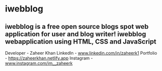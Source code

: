 # iwebblog
iwebblog is a free open source blogs spot web application for user and blog writer!
iwebblog webapplication using HTML, CSS and JavaScript
-------------------------------------------------
Developer - Zaheer Khan 
LinkedIn - www.linkedin.com/in/zaheerk1
Portfolio - https://zaheerkhan.netlify.app
Instagram - www.instagram.com/im__zaheerk
